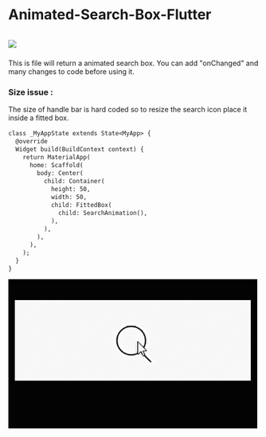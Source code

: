 # Animated-Search-Box-Flutter
![](https://img.shields.io/badge/Dart-Flutter-blue.svg?style=for-the-badge&logo=flutter)
----
This is file will return a animated search box. You can add "onChanged" and many changes to code before using it.


### Size issue :
The size of handle bar is hard coded so to resize the search icon place it inside a fitted box.
```
class _MyAppState extends State<MyApp> {
  @override
  Widget build(BuildContext context) {
    return MaterialApp(
      home: Scaffold(
        body: Center(
          child: Container(
            height: 50,
            width: 50,
            child: FittedBox(
              child: SearchAnimation(),
            ),
          ),
        ),
      ),
    );
  }
}
```
![](box.gif)
